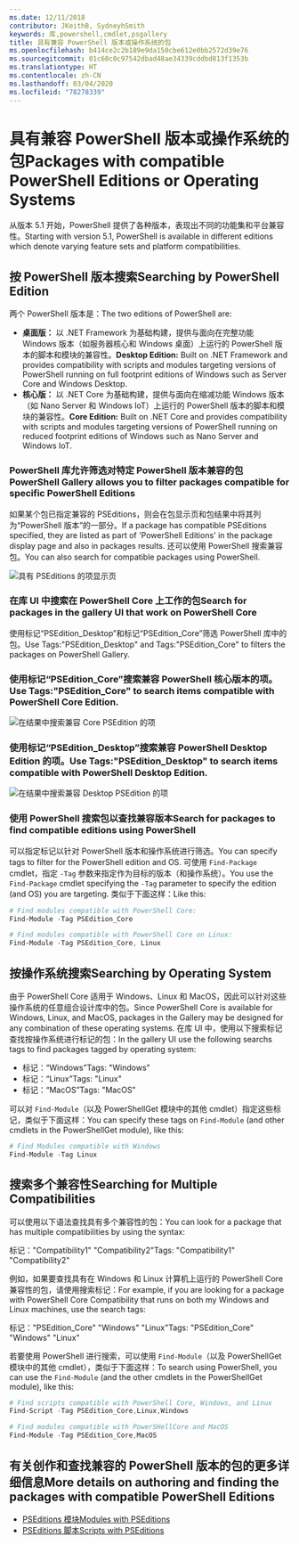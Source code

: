 ```yaml
---
ms.date: 12/11/2018
contributor: JKeithB, SydneyhSmith
keywords: 库,powershell,cmdlet,psgallery
title: 具有兼容 PowerShell 版本或操作系统的包
ms.openlocfilehash: b414ce2c2b189e9da150cbe612e0bb2572d39e76
ms.sourcegitcommit: 01c60c0c97542dbad48ae34339cddbd813f1353b
ms.translationtype: HT
ms.contentlocale: zh-CN
ms.lasthandoff: 03/04/2020
ms.locfileid: "78278339"
---
```

# <a name="packages-with-compatible-powershell-editions-or-operating-systems"></a><span data-ttu-id="76f6f-103">具有兼容 PowerShell 版本或操作系统的包</span><span class="sxs-lookup"><span data-stu-id="76f6f-103">Packages with compatible PowerShell Editions or Operating Systems</span></span>

<span data-ttu-id="76f6f-104">从版本 5.1 开始，PowerShell 提供了各种版本，表现出不同的功能集和平台兼容性。</span><span class="sxs-lookup"><span data-stu-id="76f6f-104">Starting with version 5.1, PowerShell is available in different editions which denote varying feature sets and platform compatibilities.</span></span>

## <a name="searching-by-powershell-edition"></a><span data-ttu-id="76f6f-105">按 PowerShell 版本搜索</span><span class="sxs-lookup"><span data-stu-id="76f6f-105">Searching by PowerShell Edition</span></span>

<span data-ttu-id="76f6f-106">两个 PowerShell 版本是：</span><span class="sxs-lookup"><span data-stu-id="76f6f-106">The two editions of PowerShell are:</span></span>
- <span data-ttu-id="76f6f-107">**桌面版：** 以 .NET Framework 为基础构建，提供与面向在完整功能 Windows 版本（如服务器核心和 Windows 桌面）上运行的 PowerShell 版本的脚本和模块的兼容性。</span><span class="sxs-lookup"><span data-stu-id="76f6f-107">**Desktop Edition:** Built on .NET Framework and provides compatibility with scripts and modules targeting versions of PowerShell running on full footprint editions of Windows such as Server Core and Windows Desktop.</span></span>
- <span data-ttu-id="76f6f-108">**核心版：** 以 .NET Core 为基础构建，提供与面向在缩减功能 Windows 版本（如 Nano Server 和 Windows IoT）上运行的 PowerShell 版本的脚本和模块的兼容性。</span><span class="sxs-lookup"><span data-stu-id="76f6f-108">**Core Edition:** Built on .NET Core and provides compatibility with scripts and modules targeting versions of PowerShell running on reduced footprint editions of Windows such as Nano Server and Windows IoT.</span></span>

### <a name="powershell-gallery-allows-you-to-filter-packages-compatible-for-specific-powershell-editions"></a><span data-ttu-id="76f6f-109">PowerShell 库允许筛选对特定 PowerShell 版本兼容的包</span><span class="sxs-lookup"><span data-stu-id="76f6f-109">PowerShell Gallery allows you to filter packages compatible for specific PowerShell Editions</span></span>

<span data-ttu-id="76f6f-110">如果某个包已指定兼容的 PSEditions，则会在包显示页和包结果中将其列为“PowerShell 版本”的一部分。</span><span class="sxs-lookup"><span data-stu-id="76f6f-110">If a package has compatible PSEditions specified, they are listed as part of 'PowerShell Editions' in the package display page and also in packages results.</span></span>
<span data-ttu-id="76f6f-111">还可以使用 PowerShell 搜索兼容包。</span><span class="sxs-lookup"><span data-stu-id="76f6f-111">You can also search for compatible packages using PowerShell.</span></span>

![具有 PSEditions 的项显示页](media/searching-by-compatibility/packagedisplaypagewithpseditions.PNG)

### <a name="search-for-packages-in-the-gallery-ui-that-work-on-powershell-core"></a><span data-ttu-id="76f6f-113">在库 UI 中搜索在 PowerShell Core 上工作的包</span><span class="sxs-lookup"><span data-stu-id="76f6f-113">Search for packages in the gallery UI that work on PowerShell Core</span></span>

<span data-ttu-id="76f6f-114">使用标记“PSEdition_Desktop”和标记“PSEdition_Core”筛选 PowerShell 库中的包。</span><span class="sxs-lookup"><span data-stu-id="76f6f-114">Use Tags:"PSEdition_Desktop" and Tags:"PSEdition_Core" to filters the packages on PowerShell Gallery.</span></span>

### <a name="use-tagspsedition_core-to-search-items-compatible-with-powershell-core-edition"></a><span data-ttu-id="76f6f-115">使用标记“PSEdition_Core”搜索兼容 PowerShell 核心版本的项。</span><span class="sxs-lookup"><span data-stu-id="76f6f-115">Use Tags:"PSEdition_Core" to search items compatible with PowerShell Core Edition.</span></span>

![在结果中搜索兼容 Core PSEdition 的项](media/searching-by-compatibility/searchresultswithpseditions.PNG)

### <a name="use-tagspsedition_desktop-to-search-items-compatible-with-powershell-desktop-edition"></a><span data-ttu-id="76f6f-117">使用标记“PSEdition_Desktop”搜索兼容 PowerShell Desktop Edition 的项。</span><span class="sxs-lookup"><span data-stu-id="76f6f-117">Use Tags:"PSEdition_Desktop" to search items compatible with PowerShell Desktop Edition.</span></span>

![在结果中搜索兼容 Desktop PSEdition 的项](media/searching-by-compatibility/searchresultswithpseditionsdesktop.PNG)

### <a name="search-for-packages-to-find-compatible-editions-using-powershell"></a><span data-ttu-id="76f6f-119">使用 PowerShell 搜索包以查找兼容版本</span><span class="sxs-lookup"><span data-stu-id="76f6f-119">Search for packages to find compatible editions using PowerShell</span></span>
<span data-ttu-id="76f6f-120">可以指定标记以针对 PowerShell 版本和操作系统进行筛选。</span><span class="sxs-lookup"><span data-stu-id="76f6f-120">You can specify tags to filter for the PowerShell edition and OS.</span></span>
<span data-ttu-id="76f6f-121">可使用 `Find-Package` cmdlet，指定 `-Tag` 参数来指定作为目标的版本（和操作系统）。</span><span class="sxs-lookup"><span data-stu-id="76f6f-121">You use the `Find-Package` cmdlet specifying the `-Tag` parameter to specify the edition (and OS) you are targeting.</span></span>
<span data-ttu-id="76f6f-122">类似于下面这样：</span><span class="sxs-lookup"><span data-stu-id="76f6f-122">Like this:</span></span>

```powershell
# Find modules compatible with PowerShell Core:
Find-Module -Tag PSEdition_Core

# Find modules compatible with PowerShell Core on Linux:
Find-Module -Tag PSEdition_Core, Linux
```

## <a name="searching-by-operating-system"></a><span data-ttu-id="76f6f-123">按操作系统搜索</span><span class="sxs-lookup"><span data-stu-id="76f6f-123">Searching by Operating System</span></span>

<span data-ttu-id="76f6f-124">由于 PowerShell Core 适用于 Windows、Linux 和 MacOS，因此可以针对这些操作系统的任意组合设计库中的包。</span><span class="sxs-lookup"><span data-stu-id="76f6f-124">Since PowerShell Core is available for Windows, Linux, and MacOS, packages in the Gallery may be designed for any combination of these operating systems.</span></span> <span data-ttu-id="76f6f-125">在库 UI 中，使用以下搜索标记查找按操作系统进行标记的包：</span><span class="sxs-lookup"><span data-stu-id="76f6f-125">In the gallery UI use the following searchs tags to find packages tagged by operating system:</span></span>

- <span data-ttu-id="76f6f-126">标记：“Windows”</span><span class="sxs-lookup"><span data-stu-id="76f6f-126">Tags: "Windows"</span></span>
- <span data-ttu-id="76f6f-127">标记：“Linux”</span><span class="sxs-lookup"><span data-stu-id="76f6f-127">Tags: "Linux"</span></span>
- <span data-ttu-id="76f6f-128">标记：“MacOS”</span><span class="sxs-lookup"><span data-stu-id="76f6f-128">Tags: "MacOS"</span></span>

<span data-ttu-id="76f6f-129">可以对 `Find-Module`（以及 PowerShellGet 模块中的其他 cmdlet）指定这些标记，类似于下面这样：</span><span class="sxs-lookup"><span data-stu-id="76f6f-129">You can specify these tags on `Find-Module` (and other cmdlets in the PowerShellGet module), like this:</span></span>

```powershell
# Find Modules compatible with Windows
Find-Module -Tag Linux
```

## <a name="searching-for-multiple-compatibilities"></a><span data-ttu-id="76f6f-130">搜索多个兼容性</span><span class="sxs-lookup"><span data-stu-id="76f6f-130">Searching for Multiple Compatibilities</span></span>

<span data-ttu-id="76f6f-131">可以使用以下语法查找具有多个兼容性的包：</span><span class="sxs-lookup"><span data-stu-id="76f6f-131">You can look for a package that has multiple compatibilities by using the syntax:</span></span>

<span data-ttu-id="76f6f-132">标记："Compatibility1" "Compatibility2"</span><span class="sxs-lookup"><span data-stu-id="76f6f-132">Tags: "Compatibility1" "Compatibility2"</span></span>

<span data-ttu-id="76f6f-133">例如，如果要查找具有在 Windows 和 Linux 计算机上运行的 PowerShell Core 兼容性的包，请使用搜索标记：</span><span class="sxs-lookup"><span data-stu-id="76f6f-133">For example, if you are looking for a package with PowerShell Core Compatibility that runs on both my Windows and Linux machines, use the search tags:</span></span>

<span data-ttu-id="76f6f-134">标记："PSEdition_Core" "Windows" "Linux"</span><span class="sxs-lookup"><span data-stu-id="76f6f-134">Tags: "PSEdition_Core" "Windows" "Linux"</span></span>

<span data-ttu-id="76f6f-135">若要使用 PowerShell 进行搜索，可以使用 `Find-Module`（以及 PowerShellGet 模块中的其他 cmdlet），类似于下面这样：</span><span class="sxs-lookup"><span data-stu-id="76f6f-135">To search using PowerShell, you can use the `Find-Module` (and the other cmdlets in the PowerShellGet module), like this:</span></span>

```powershell
# Find scripts compatible with PowerShell Core, Windows, and Linux
Find-Script -Tag PSEdition_Core,Linux,Windows

# Find modules compatible with PowerSHellCore and MacOS
Find-Module -Tag PSEdition_Core,MacOS
```

## <a name="more-details-on-authoring-and-finding-the-packages-with-compatible-powershell-editions"></a><span data-ttu-id="76f6f-136">有关创作和查找兼容的 PowerShell 版本的包的更多详细信息</span><span class="sxs-lookup"><span data-stu-id="76f6f-136">More details on authoring and finding the packages with compatible PowerShell Editions</span></span>

- [<span data-ttu-id="76f6f-137">PSEditions 模块</span><span class="sxs-lookup"><span data-stu-id="76f6f-137">Modules with PSEditions</span></span>](../../concepts/module-psedition-support.md)
- [<span data-ttu-id="76f6f-138">PSEditions 脚本</span><span class="sxs-lookup"><span data-stu-id="76f6f-138">Scripts with PSEditions</span></span>](../../concepts/script-psedition-support.md)
